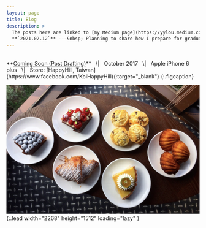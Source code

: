 ```yaml
---
layout: page
title: Blog 
description: >
  The posts here are linked to [my Medium page](https://yylou.medium.com/){:target="_blank"}. <br><br>
  **`2021.02.12`** ---&nbsp; Planning to share how I prepare for graduate applications and of course, my future graduate study in the US.
---
```


<br>
**<ins>Coming Soon (Post Drafting)</ins>** &nbsp;&nbsp;\|&nbsp;&nbsp;  October 2017  &nbsp;&nbsp;\|&nbsp;&nbsp;  Apple iPhone 6 plus  &nbsp;&nbsp;\|&nbsp;&nbsp; Store: [HappyHill, Taiwan](https://www.facebook.com/KoiHappyHill){:target="_blank"}
{:.figcaption}

![Full-width image](/assets/img/food.jpg){:.lead width="2268" height="1512" loading="lazy" }

